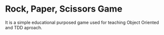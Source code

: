 # Rock, Paper, Scissors Game

It is a simple educational purposed game used for teaching Object Oriented and TDD aproach.
